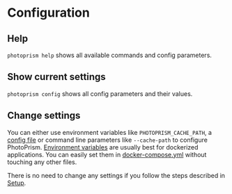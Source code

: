 # Configuration

## Help ##
`photoprism help` shows all available commands and config parameters.

## Show current settings ##
`photoprism config` shows all config parameters and their values.

## Change settings ##
You can either use environment variables like `PHOTOPRISM_CACHE_PATH`, a [config file](https://github.com/photoprism/photoprism/blob/develop/assets/config/photoprism.yml) or command line parameters like `--cache-path` to configure PhotoPrism. [Environment variables](https://docs.docker.com/compose/environment-variables/) are usually best for dockerized applications. You can easily set them in [docker-compose.yml](https://github.com/photoprism/photoprism/blob/develop/docker-compose.yml) without touching any other files.

There is no need to change any settings if you follow the steps described in [Setup](setup.md).

